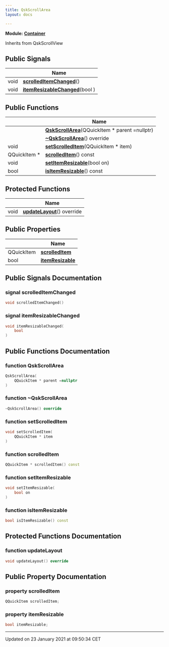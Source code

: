 ```yaml
---
title: QskScrollArea
layout: docs

---
```



**Module:** **[Container](/docs/modules/group___container/)**



Inherits from QskScrollView

## Public Signals

|                | Name           |
| -------------- | -------------- |
| void | **[scrolledItemChanged](/docs/classes/class_qsk_scroll_area/#signal-scrolleditemchanged)**() |
| void | **[itemResizableChanged](/docs/classes/class_qsk_scroll_area/#signal-itemresizablechanged)**(bool ) |

## Public Functions

|                | Name           |
| -------------- | -------------- |
| | **[QskScrollArea](/docs/classes/class_qsk_scroll_area/#function-qskscrollarea)**(QQuickItem * parent =nullptr) |
| | **[~QskScrollArea](/docs/classes/class_qsk_scroll_area/#function-~qskscrollarea)**() override |
| void | **[setScrolledItem](/docs/classes/class_qsk_scroll_area/#function-setscrolleditem)**(QQuickItem * item) |
| QQuickItem * | **[scrolledItem](/docs/classes/class_qsk_scroll_area/#function-scrolleditem)**() const |
| void | **[setItemResizable](/docs/classes/class_qsk_scroll_area/#function-setitemresizable)**(bool on) |
| bool | **[isItemResizable](/docs/classes/class_qsk_scroll_area/#function-isitemresizable)**() const |

## Protected Functions

|                | Name           |
| -------------- | -------------- |
| void | **[updateLayout](/docs/classes/class_qsk_scroll_area/#function-updatelayout)**() override |

## Public Properties

|                | Name           |
| -------------- | -------------- |
| QQuickItem | **[scrolledItem](/docs/classes/class_qsk_scroll_area/#property-scrolleditem)**  |
| bool | **[itemResizable](/docs/classes/class_qsk_scroll_area/#property-itemresizable)**  |

## Public Signals Documentation

### signal scrolledItemChanged

```cpp
void scrolledItemChanged()
```


### signal itemResizableChanged

```cpp
void itemResizableChanged(
    bool 
)
```


## Public Functions Documentation

### function QskScrollArea

```cpp
QskScrollArea(
    QQuickItem * parent =nullptr
)
```


### function ~QskScrollArea

```cpp
~QskScrollArea() override
```


### function setScrolledItem

```cpp
void setScrolledItem(
    QQuickItem * item
)
```


### function scrolledItem

```cpp
QQuickItem * scrolledItem() const
```


### function setItemResizable

```cpp
void setItemResizable(
    bool on
)
```


### function isItemResizable

```cpp
bool isItemResizable() const
```


## Protected Functions Documentation

### function updateLayout

```cpp
void updateLayout() override
```


## Public Property Documentation

### property scrolledItem

```cpp
QQuickItem scrolledItem;
```


### property itemResizable

```cpp
bool itemResizable;
```


-------------------------------

Updated on 23 January 2021 at 09:50:34 CET